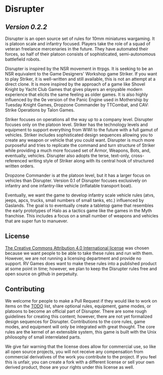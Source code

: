 # **Disrupter**
## *Version 0.2.2*

Disrupter is an open source set of rules for 10mm miniatures wargaming. It is platoon scale and infantry focused. Players take the role of a squad of veteran freelance mercenaries in the future. They have automated their forces, so half of their platoon consists of sophisticated, semi-autonomous battlefield robots.

Disrupter is inspired by the NSR movement in ttrpgs. It is seeking to be an NSR equivalent to the Game Designers' Workshop game Striker. If you want to play Striker, it is well-written and still available, this is not an attempt at a direct clone. It is more inspired by the approach of a game like Shovel Knight by Yacht Club Games that gives players an enjoyable modern experience that elicits the same feeling as older games. It is also highly influenced by the 0e version of the Panic Engine used in Mothership by Tuesday Knight Games, Dropzone Commander by TTCombat, and CAV: Strike Operations by Talon Games.

Striker focuses on operations all the way up to a company level. Disrupter focuses only on the platoon level. Striker has the technology levels and equipment to support everything from WWI to the future with a full gamut of vehicles. Striker includes sophisticated design sequences allowing you to create any weapon or vehicle that you could want. Disrupter is much more purposeful and tries to replicate the command and turn structure of Striker while providing a much more focused set of Armor, Weapons, Bots, and, eventually, vehicles. Disrupter also adopts the terse, text-only, cross-referenced writing style of Striker along with its central hook of structured written orders.

Dropzone Commander is at the platoon level, but it has a larger focus on vehicles than Disrupter. Version 0.1 of Disrupter focuses exclusively on infantry and one infantry-like vehicle (inflatable transport boat).

Eventually, we want the game to develop infantry scale vehicle rules (atvs, jeeps, apcs, trucks, small numbers of small tanks, etc.) influenced by Gaslands. The goal is to eventually create a tabletop game that resembles the early prototypes of Halo as a tactics game like the games in the Myth franchise. This includes a focus on a small number of weapons and vehicles that are super fun to manuever.

## **License**
[The Creative Commons Attribution 4.0 International license][license] was chosen because we want people to be able to take these rules and run with them. However, we are not running a licensing department and provide no support. RV Games does want to make these rules into a published product at some point in time; however, we plan to keep the Disrupter rules free and open source on github in perpetuity.

## **Contributing**
We welcome for people to make a Pull Request if they would like to work on items on the [TODO][todo] list, share optional rules, equipment, game modes, or platoons to become an official part of Disrupter. There are some rough guidelines for creating this content; however, there are not yet formalized design sequences for Disrupter. Contributions to the core rules, game modes, and equipment will only be integrated with great thought. The core rules are the kernel of an extensible system, this game is built with the Unix philosophy of small interrelated parts.

We give fair warning that the license does allow for commercial use, so like all open source projects, you will not receive any compensation from commercial derivatives of the work you contribute to the project. If you feel this is unfair, you can create a fork with a different license or sell your own derived product, those are your rights under this license as well.

[todo]: /TODO.md
[license]: /LICENSE.md